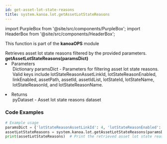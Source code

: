 ```yaml
---
id: get-asset-lot-state-reasons
title: system.kanoa.lot.getAssetLotStateReasons
---
```


import PurpleBox from '@site/src/components/PurpleBox';
import HeaderBox from '@site/src/components/HeaderBox';

<PurpleBox>This function is part of the <b>kanoaOPS</b> module</PurpleBox>

<HeaderBox header="Description">
  Retrieves asset lot state reasons filtered by the provided parameters.
</HeaderBox>

<HeaderBox header="Syntax">
  <b>getAssetLotStateReasons(paramsDict)</b>
    <li>Parameters <br />
      <ul>Dictionary paramsDict - Parameters for filtering asset lot state reasons. Valid keys include lotStateReasonAssetLinkId, lotStateReasonEnabled, linkEnabled, assetPath, assetId, assetIdList, lotStateId, lotStateName, lotStateReasonId, and lotStateReasonName.</ul>
    </li>
    <li>Returns <br />
      <ul>pyDataset - Asset lot state reasons dataset</ul>
    </li>
</HeaderBox>

### Code Examples

```python
# Example usage
paramsDict = {'lotStateReasonAssetLinkId': 4, 'lotStateReasonEnabled': True, 'lotStateName': 'Scrap', 'lotStateId': 1, 'linkEnabled': True, 'assetPath': 'Kanoa Industries%', 'assetId': 1, 'scrapReasonId': 1, 'scrapReasonName': 'Color'}
assetLotStateReasons = system.kanoa.lot.getAssetLotStateReasons(paramsDict)
print(assetLotStateReasons)  # Print the retrieved asset lot state reasons

